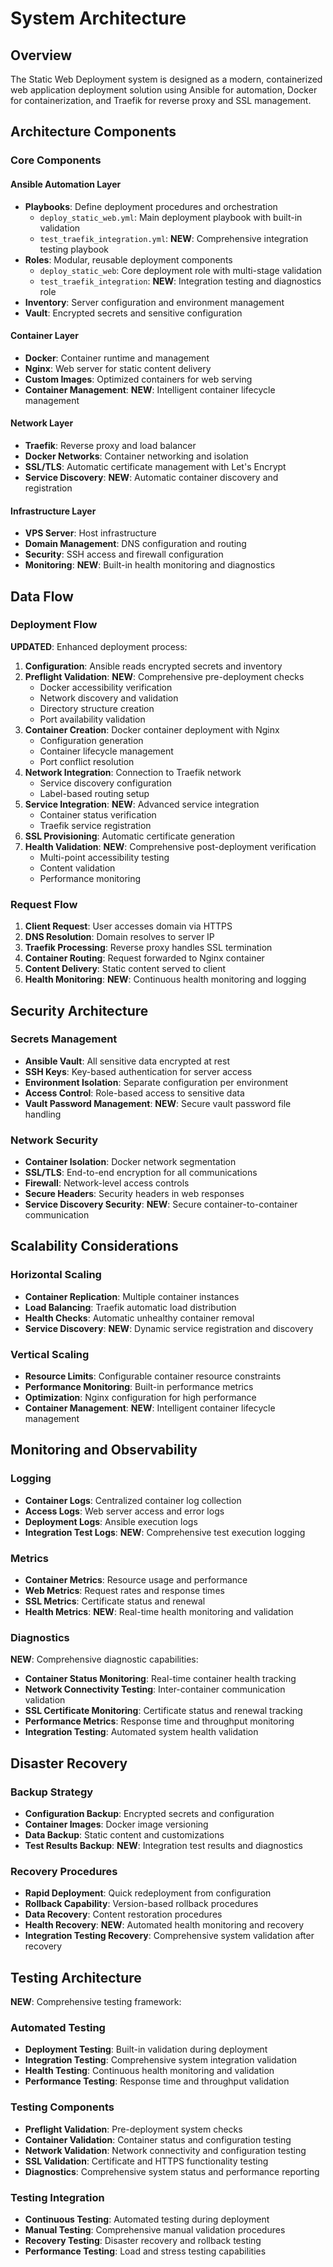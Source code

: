 # System Architecture

## Overview

The Static Web Deployment system is designed as a modern, containerized web application deployment solution using Ansible for automation, Docker for containerization, and Traefik for reverse proxy and SSL management.

## Architecture Components

### Core Components

#### Ansible Automation Layer

- **Playbooks**: Define deployment procedures and orchestration
  - `deploy_static_web.yml`: Main deployment playbook with built-in validation
  - `test_traefik_integration.yml`: **NEW**: Comprehensive integration testing playbook
- **Roles**: Modular, reusable deployment components
  - `deploy_static_web`: Core deployment role with multi-stage validation
  - `test_traefik_integration`: **NEW**: Integration testing and diagnostics role
- **Inventory**: Server configuration and environment management
- **Vault**: Encrypted secrets and sensitive configuration

#### Container Layer

- **Docker**: Container runtime and management
- **Nginx**: Web server for static content delivery
- **Custom Images**: Optimized containers for web serving
- **Container Management**: **NEW**: Intelligent container lifecycle management

#### Network Layer

- **Traefik**: Reverse proxy and load balancer
- **Docker Networks**: Container networking and isolation
- **SSL/TLS**: Automatic certificate management with Let's Encrypt
- **Service Discovery**: **NEW**: Automatic container discovery and registration

#### Infrastructure Layer

- **VPS Server**: Host infrastructure
- **Domain Management**: DNS configuration and routing
- **Security**: SSH access and firewall configuration
- **Monitoring**: **NEW**: Built-in health monitoring and diagnostics

## Data Flow

### Deployment Flow

**UPDATED**: Enhanced deployment process:

1. **Configuration**: Ansible reads encrypted secrets and inventory
2. **Preflight Validation**: **NEW**: Comprehensive pre-deployment checks
   - Docker accessibility verification
   - Network discovery and validation
   - Directory structure creation
   - Port availability validation
3. **Container Creation**: Docker container deployment with Nginx
   - Configuration generation
   - Container lifecycle management
   - Port conflict resolution
4. **Network Integration**: Connection to Traefik network
   - Service discovery configuration
   - Label-based routing setup
5. **Service Integration**: **NEW**: Advanced service integration
   - Container status verification
   - Traefik service registration
6. **SSL Provisioning**: Automatic certificate generation
7. **Health Validation**: **NEW**: Comprehensive post-deployment verification
   - Multi-point accessibility testing
   - Content validation
   - Performance monitoring

### Request Flow

1. **Client Request**: User accesses domain via HTTPS
2. **DNS Resolution**: Domain resolves to server IP
3. **Traefik Processing**: Reverse proxy handles SSL termination
4. **Container Routing**: Request forwarded to Nginx container
5. **Content Delivery**: Static content served to client
6. **Health Monitoring**: **NEW**: Continuous health monitoring and logging

## Security Architecture

### Secrets Management

- **Ansible Vault**: All sensitive data encrypted at rest
- **SSH Keys**: Key-based authentication for server access
- **Environment Isolation**: Separate configuration per environment
- **Access Control**: Role-based access to sensitive data
- **Vault Password Management**: **NEW**: Secure vault password file handling

### Network Security

- **Container Isolation**: Docker network segmentation
- **SSL/TLS**: End-to-end encryption for all communications
- **Firewall**: Network-level access controls
- **Secure Headers**: Security headers in web responses
- **Service Discovery Security**: **NEW**: Secure container-to-container communication

## Scalability Considerations

### Horizontal Scaling

- **Container Replication**: Multiple container instances
- **Load Balancing**: Traefik automatic load distribution
- **Health Checks**: Automatic unhealthy container removal
- **Service Discovery**: **NEW**: Dynamic service registration and discovery

### Vertical Scaling

- **Resource Limits**: Configurable container resource constraints
- **Performance Monitoring**: Built-in performance metrics
- **Optimization**: Nginx configuration for high performance
- **Container Management**: **NEW**: Intelligent container lifecycle management

## Monitoring and Observability

### Logging

- **Container Logs**: Centralized container log collection
- **Access Logs**: Web server access and error logs
- **Deployment Logs**: Ansible execution logs
- **Integration Test Logs**: **NEW**: Comprehensive test execution logging

### Metrics

- **Container Metrics**: Resource usage and performance
- **Web Metrics**: Request rates and response times
- **SSL Metrics**: Certificate status and renewal
- **Health Metrics**: **NEW**: Real-time health monitoring and validation

### Diagnostics

**NEW**: Comprehensive diagnostic capabilities:

- **Container Status Monitoring**: Real-time container health tracking
- **Network Connectivity Testing**: Inter-container communication validation
- **SSL Certificate Monitoring**: Certificate status and renewal tracking
- **Performance Metrics**: Response time and throughput monitoring
- **Integration Testing**: Automated system health validation

## Disaster Recovery

### Backup Strategy

- **Configuration Backup**: Encrypted secrets and configuration
- **Container Images**: Docker image versioning
- **Data Backup**: Static content and customizations
- **Test Results Backup**: **NEW**: Integration test results and diagnostics

### Recovery Procedures

- **Rapid Deployment**: Quick redeployment from configuration
- **Rollback Capability**: Version-based rollback procedures
- **Data Recovery**: Content restoration procedures
- **Health Recovery**: **NEW**: Automated health monitoring and recovery
- **Integration Testing Recovery**: Comprehensive system validation after recovery

## Testing Architecture

**NEW**: Comprehensive testing framework:

### Automated Testing

- **Deployment Testing**: Built-in validation during deployment
- **Integration Testing**: Comprehensive system integration validation
- **Health Testing**: Continuous health monitoring and validation
- **Performance Testing**: Response time and throughput validation

### Testing Components

- **Preflight Validation**: Pre-deployment system checks
- **Container Validation**: Container status and configuration testing
- **Network Validation**: Network connectivity and configuration testing
- **SSL Validation**: Certificate and HTTPS functionality testing
- **Diagnostics**: Comprehensive system status and performance reporting

### Testing Integration

- **Continuous Testing**: Automated testing during deployment
- **Manual Testing**: Comprehensive manual validation procedures
- **Recovery Testing**: Disaster recovery and rollback testing
- **Performance Testing**: Load and stress testing capabilities
